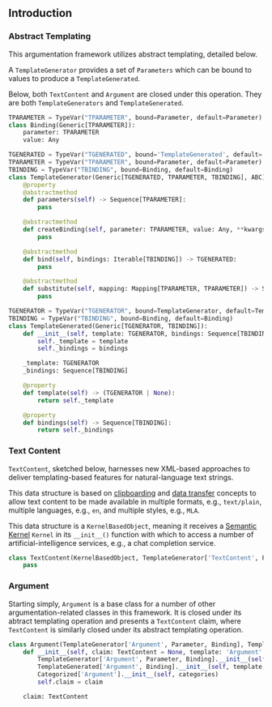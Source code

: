 ## Introduction

### Abstract Templating

This argumentation framework utilizes abstract templating, detailed below.

A `TemplateGenerator` provides a set of `Parameters` which can be bound to values to produce a `TemplateGenerated`.

Below, both `TextContent` and `Argument` are closed under this operation. They are both `TemplateGenerators` and `TemplateGenerated`.

```python
TPARAMETER = TypeVar("TPARAMETER", bound=Parameter, default=Parameter)
class Binding(Generic[TPARAMETER]):
    parameter: TPARAMETER
    value: Any

TGENERATED = TypeVar("TGENERATED", bound='TemplateGenerated', default='TemplateGenerated')
TPARAMETER = TypeVar("TPARAMETER", bound=Parameter, default=Parameter)
TBINDING = TypeVar("TBINDING", bound=Binding, default=Binding)
class TemplateGenerator(Generic[TGENERATED, TPARAMETER, TBINDING], ABC):
    @property
    @abstractmethod
    def parameters(self) -> Sequence[TPARAMETER]:
        pass

    @abstractmethod
    def createBinding(self, parameter: TPARAMETER, value: Any, **kwargs: Any) -> TBINDING:
        pass

    @abstractmethod
    def bind(self, bindings: Iterable[TBINDING]) -> TGENERATED:
        pass

    @abstractmethod
    def substitute(self, mapping: Mapping[TPARAMETER, TPARAMETER]) -> Self:
        pass

TGENERATOR = TypeVar("TGENERATOR", bound=TemplateGenerator, default=TemplateGenerator)
TBINDING = TypeVar("TBINDING", bound=Binding, default=Binding)
class TemplateGenerated(Generic[TGENERATOR, TBINDING]):
    def __init__(self, template: TGENERATOR, bindings: Sequence[TBINDING]):
        self._template = template
        self._bindings = bindings

    _template: TGENERATOR
    _bindings: Sequence[TBINDING]

    @property
    def template(self) -> (TGENERATOR | None):
        return self._template

    @property
    def bindings(self) -> Sequence[TBINDING]:
        return self._bindings
```

### Text Content
`TextContent`, sketched below, harnesses new XML-based approaches to deliver templating-based features for natural-language text strings.

This data structure is based on [clipboarding](https://www.w3.org/TR/clipboard-apis/) and [data transfer](https://html.spec.whatwg.org/multipage/dnd.html#the-datatransfer-interface) concepts to allow text content to be made available in multiple formats, e.g., `text/plain`, multiple languages, e.g., `en`, and multiple styles, e.g., `MLA`.

This data structure is a `KernelBasedObject`, meaning it receives a [Semantic Kernel](https://github.com/microsoft/semantic-kernel) `Kernel` in its `__init__()` function with which to access a number of artificial-intelligence services, e.g., a chat completion service.

```python
class TextContent(KernelBasedObject, TemplateGenerator['TextContent', Parameter, Binding], TemplateGenerated['TextContent', Binding]):
    pass
```

### Argument
Starting simply, `Argument` is a base class for a number of other argumentation-related classes in this framework. It is closed under its abtract templating operation and presents a `TextContent` claim, where `TextContent` is similarly closed under its abstract templating operation.
```python
class Argument(TemplateGenerator['Argument', Parameter, Binding], TemplateGenerated['Argument', Binding], Categorized['Argument']):
    def __init__(self, claim: TextContent = None, template: 'Argument' = None, bindings: Sequence[Binding] = None, categories: Iterable['Category'['Argument']] = None):
        TemplateGenerator['Argument', Parameter, Binding].__init__(self)
        TemplateGenerated['Argument', Binding].__init__(self, template, bindings)
        Categorized['Argument'].__init__(self, categories)
        self.claim = claim

    claim: TextContent
```
